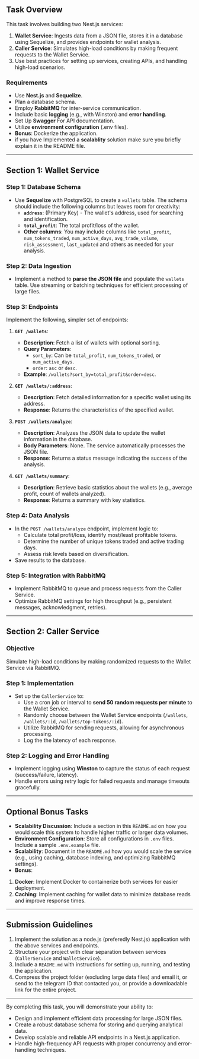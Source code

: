 
## **Task Overview**

This task involves building two Nest.js services: 
1. **Wallet Service**: Ingests data from a JSON file, stores it in a database using Sequelize, and provides endpoints for wallet analysis.
2. **Caller Service**: Simulates high-load conditions by making frequent requests to the Wallet Service.
3. Use best practices for setting up services, creating APIs, and handling high-load scenarios.

### **Requirements**
- Use **Nest.js** and **Sequelize**.
- Plan a database schema. 
- Employ **RabbitMQ** for inter-service communication.
- Include basic **logging** (e.g., with Winston) and **error handling**.
- Set Up **Swagger** For API documentation.
- Utilize **environment configuration** (.env files).
- **Bonus**: Dockerize the application.
- if you have Implemented a **scalablity** solution make sure you briefly explain it in the README file.

---

## **Section 1: Wallet Service**

### **Step 1: Database Schema**

- Use **Sequelize** with PostgreSQL to create a `wallets` table. The schema should include the following columns but leaves room for creativity:
  - **`address`**: (Primary Key) - The wallet's address, used for searching and identification.
  - **`total_profit`**: The total profit/loss of the wallet.
  - **Other columns**: You may include columns like `total_profit`, `num_tokens_traded`, `num_active_days`, `avg_trade_volume`, `risk_assessment`, `last_updated` and others as needed for your analysis.


### **Step 2: Data Ingestion**
- Implement a method to **parse the JSON file** and populate the `wallets` table. Use streaming or batching techniques for efficient processing of large files.

### **Step 3: Endpoints**
Implement the following, simpler set of endpoints:

1. **`GET /wallets`**:
   - **Description**: Fetch a list of wallets with optional sorting.
   - **Query Parameters**:
     - `sort_by`: Can be `total_profit`, `num_tokens_traded`, or `num_active_days`.
     - `order`: `asc` or `desc`.
   - **Example**: `/wallets?sort_by=total_profit&order=desc`.

2. **`GET /wallets/:address`**:
   - **Description**: Fetch detailed information for a specific wallet using its address.
   - **Response**: Returns the characteristics of the specified wallet.

3. **`POST /wallets/analyze`**:
   - **Description**: Analyzes the JSON data to update the wallet information in the database.
   - **Body Parameters**: None. The service automatically processes the JSON file.
   - **Response**: Returns a status message indicating the success of the analysis.

4. **`GET /wallets/summary`**:
   - **Description**: Retrieve basic statistics about the wallets (e.g., average profit, count of wallets analyzed).
   - **Response**: Returns a summary with key statistics.


### **Step 4: Data Analysis**
- In the `POST /wallets/analyze` endpoint, implement logic to:
  - Calculate total profit/loss, identify most/least profitable tokens.
  - Determine the number of unique tokens traded and active trading days.
  - Assess risk levels based on diversification.
- Save results to the database.

### **Step 5: Integration with RabbitMQ**
- Implement RabbitMQ to queue and process requests from the Caller Service.
- Optimize RabbitMQ settings for high throughput (e.g., persistent messages, acknowledgment, retries).

---

## **Section 2: Caller Service**

### **Objective**
Simulate high-load conditions by making randomized requests to the Wallet Service via RabbitMQ.

### **Step 1: Implementation**
- Set up the `CallerService` to:
  - Use a cron job or interval to **send 50 random requests per minute** to the Wallet Service.
  - Randomly choose between the Wallet Service endpoints (`/wallets`, `/wallets/:id`, `/wallets/top-tokens/:id`).
  - Utilize RabbitMQ for sending requests, allowing for asynchronous processing.
  - Log the the latency of each response.

### **Step 2: Logging and Error Handling**
- Implement logging using **Winston** to capture the status of each request (success/failure, latency).
- Handle errors using retry logic for failed requests and manage timeouts gracefully.

---

## **Optional Bonus Tasks**

- **Scalability Discussion**: Include a section in this `README.md` on how you would scale this system to handle higher traffic or larger data volumes.
- **Environment Configuration**: Store all configurations in `.env` files. Include a sample `.env.example` file.
- **Scalability**: Document in the `README.md` how you would scale the service (e.g., using caching, database indexing, and optimizing RabbitMQ settings).
- **Bonus**: 
1. **Docker**: Implement Docker to containerize both services for easier deployment.
2. **Caching**: Implement caching for wallet data to minimize database reads and improve response times.

---


## **Submission Guidelines**
1. Implement the solution as a node.js (preferedly Nest.js) application with the above services and endpoints.
2. Structure your project with clear separation between services (`CallerService` and `WalletService`).
3. Include a `README.md` with instructions for setting up, running, and testing the application.
4. Compress the project folder (excluding large data files) and email it, or send to the telegram ID that contacted you, or provide a downloadable link for the entire project.

---

By completing this task, you will demonstrate your ability to:
- Design and implement efficient data processing for large JSON files.
- Create a robust database schema for storing and querying analytical data.
- Develop scalable and reliable API endpoints in a Nest.js application.
- Handle high-frequency API requests with proper concurrency and error-handling techniques.

